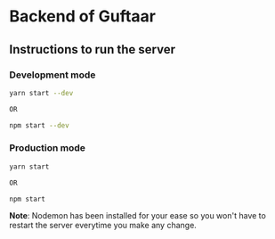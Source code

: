 # Backend of Guftaar

## Instructions to run the server

### Development mode

```bash
yarn start --dev

OR

npm start --dev
```

### Production mode

```bash
yarn start

OR

npm start
```
**Note**: Nodemon has been installed for your ease so you won't have to restart the server everytime you make any change.
